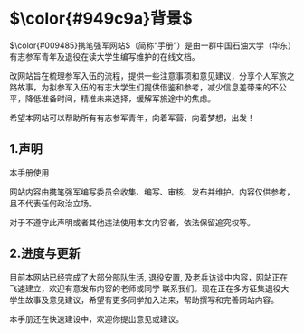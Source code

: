 # $\color{#949c9a}背景$

$\color{#009485}携笔强军网站$（简称“手册”）是由一群中国石油大学（华东）有志参军青年及退役在读大学生编写维护的在线文档。

改网站旨在梳理参军入伍的流程，提供一些注意事项和意见建议，分享个人军旅之路故事，为拟参军入伍的有志大学生们提供借鉴和参考，减少信息差带来的不公平，降低准备时间，精准未来选择，缓解军旅途中的焦虑。

希望本网站可以帮助所有有志参军青年，向着军营，向着梦想，出发！

## 1.声明

本手册使用

网站内容由携笔强军编写委员会收集、编写、审核、发布并维护。内容仅供参考，且不代表任何政治立场。

对于不遵守此声明或者其他违法使用本文内容者，依法保留追究权等。

## 2.进度与更新

目前本网站已经完成了大部分[部队生活](https://xbqj.github.io/militarylife/), [退役安置](https://xbqj.github.io/militarylife/), 及[老兵访谈](https://xbqj.github.io/militarylife/)中内容，网站正在飞速建立，欢迎有意发布内容的老师或同学 联系我们。现在正在多方征集退役大学生故事及意见建议，希望有更多同学加入进来，帮助撰写和完善网站内容。

本手册还在快速建设中，欢迎你提出意见或建议。
